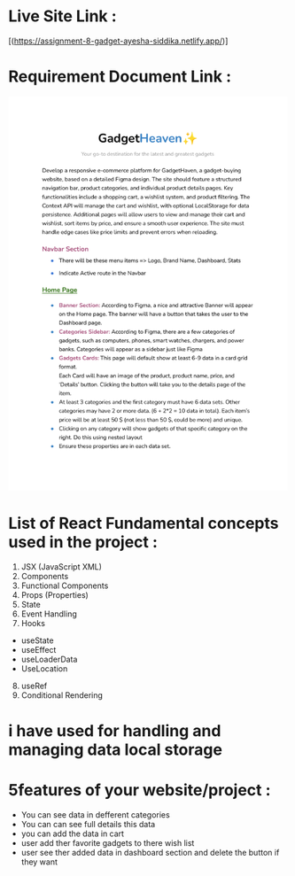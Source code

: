 # Live Site Link : 
[(https://assignment-8-gadget-ayesha-siddika.netlify.app/)]

# Requirement Document Link : 

<img src="/public/Batch-10_Assignment-08.pdf"></img>

# List of React Fundamental concepts used in the project : 

 1. JSX (JavaScript XML)
 2. Components
 3. Functional Components
4. Props (Properties)
5. State
6. Event Handling
7. Hooks
 - useState
- useEffect
- useLoaderData
- UseLocation

8. useRef
9. Conditional Rendering

# i have used for handling and managing data local storage

# 5features of your website/project : 

- You can see data in defferent categories
- You can can see full details this data
- you can add the data in cart
- user add ther favorite gadgets to there wish list
- user see ther added data in dashboard section and delete the button if they want





